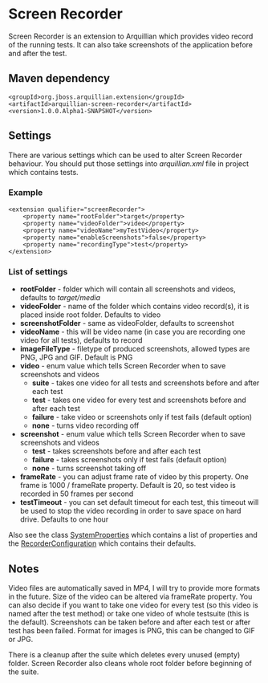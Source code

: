 Screen Recorder
==============

Screen Recorder is an extension to Arquillian which provides video record of the running tests. It can also take screenshots of the application before and after the test.

Maven dependency
----------------

    <groupId>org.jboss.arquillian.extension</groupId>
    <artifactId>arquillian-screen-recorder</artifactId>
    <version>1.0.0.Alpha1-SNAPSHOT</version>

Settings
--------

There are various settings which can be used to alter Screen Recorder behaviour. You should put those settings into *arquillian.xml* file in project which contains tests.

### Example

    <extension qualifier="screenRecorder">
        <property name="rootFolder">target</property>
        <property name="videoFolder">video</property>
        <property name="videoName">myTestVideo</property>
        <property name="enableScreenshots">false</property>
        <property name="recordingType">test</property>
    </extension>

### List of settings

* **rootFolder** - folder which will contain all screenshots and videos, defaults to *target/media*
* **videoFolder** - name of the folder which contains video record(s), it is placed inside root folder. Defaults to video
* **screenshotFolder** - same as videoFolder, defaults to screenshot
* **videoName** - this will be video name (in case you are recording one video for all tests), defaults to record
* **imageFileType** - filetype of produced screenshots, allowed types are PNG, JPG and GIF. Default is PNG
* **video** - enum value which tells Screen Recorder when to save screenshots and videos
	* **suite** - takes one video for all tests and screenshots before and after each test
	* **test** - takes one video for every test and screenshots before and after each test
	* **failure** - take video or screenshots only if test fails (default option)
	* **none** - turns video recording off
* **screenshot** - enum value which tells Screen Recorder when to save screenshots and videos
	* **test** - takes screenshots before and after each test
	* **failure** - takes screenshots only if test fails (default option)
	* **none** - turns screenshot taking off
* **frameRate** - you can adjust frame rate of video by this property. One frame is 1000 / frameRate property. Default is 20, so test video is recorded in 50 frames per second
* **testTimeout** - you can set default timeout for each test, this timeout will be used to stop the video recording in order to save space on hard drive. Defaults to one hour


Also see the class [SystemProperties](https://github.com/qa/arquillian-screen-recorder/blob/master/src/main/java/org/jboss/arquillian/extension/screenRecorder/SystemProperties.java) which contains a list of properties and the [RecorderConfiguration](https://github.com/qa/arquillian-screen-recorder/blob/master/src/main/java/org/jboss/arquillian/extension/screenRecorder/RecorderConfiguration.java) which contains their defaults.


Notes
-----

Video files are automatically saved in MP4, I will try to provide more formats in the future. Size of the video can be altered via frameRate property. You can also decide if you want to take one video for every test (so this video is named after the test method) or take one video of whole testsuite (this is the default). Screenshots can be taken before and after each test or after test has been failed. Format for images is PNG, this can be changed to GIF or JPG.

There is a cleanup after the suite which deletes every unused (empty) folder. Screen Recorder also cleans whole root folder before beginning of the suite.
